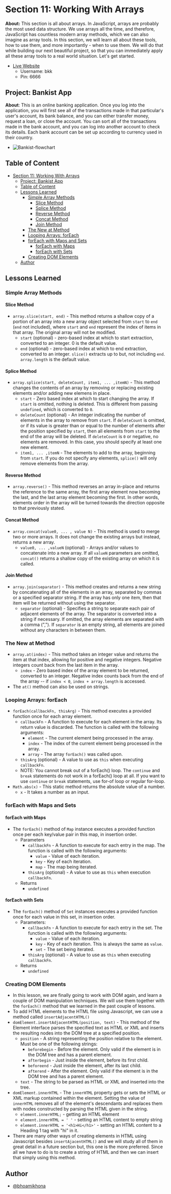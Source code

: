 # Section 11: Working With Arrays

**About:** This section is all about arrays. In JavaScript, arrays are probably the most used data structure. We use arrays all the time, and therefore, JavaScript has countless modern array methods, which we can also imagine as array tools. In this section, we will learn all about these tools, how to use them, and more importantly - when to use them. We will do that while building our next beautiful project, so that you can immediately apply all these array tools to a real world situation. Let's get started.

- [Live Website]()
  - Username: bkk
  - Pin: 6666

## Project: Bankist App

**About**: This is an online banking application. Once you log into the application, you will first see all of the transactions made in that particular's user's account, its bank balance, and you can either transfer money, request a loan, or close the account. You can sort all of the transactions made in the bank account, and you can log into another account to check its details. Each bank account can be set up according to currency used in their country.

- ![Bankist-flowchart](https://github.com/bhoamikhona/javascript/assets/50435319/fae6a673-14ee-407b-b707-940a02212117)

## Table of Content

- [Section 11: Working With Arrays](#section-11-working-with-arrays)
  - [Project: Bankist App](#project-bankist-app)
  - [Table of Content](#table-of-content)
  - [Lessons Learned](#lessons-learned)
    - [Simple Array Methods](#simple-array-methods)
      - [Slice Method](#slice-method)
      - [Splice Method](#splice-method)
      - [Reverse Method](#reverse-method)
      - [Concat Method](#concat-method)
      - [Join Method](#join-method)
    - [The New at Method](#the-new-at-method)
    - [Looping Arrays: forEach](#looping-arrays-foreach)
    - [forEach with Maps and Sets](#foreach-with-maps-and-sets)
      - [forEach with Maps](#foreach-with-maps)
      - [forEach with Sets](#foreach-with-sets)
    - [Creating DOM Elements](#creating-dom-elements)
  - [Author](#author)

## Lessons Learned

### Simple Array Methods

#### Slice Method

- `array.slice(start, end)` - This method returns a shallow copy of a portion of an array into a new array object selected from `start` to `end` (`end` not included), where `start` and `end` represent the index of items in that array. The original array will not be modified.
  - `start` (optional) - zero-based index at which to start extraction, converted to an integer. 0 is the default value.
  - `end` (optional) - zero-based index at which to end extraction, converted to an integer. `slice()` extracts up to but, not including `end`. `array.length` is the default value.

#### Splice Method

- `array.splice(start, deleteCount, item1, ... ,itemN)` - This method changes the contents of an array by removing or replacing existing elements and/or adding new elemens in place.
  - `start` - Zero based index at which to start changing the array. If `start` is omitted, nothing is deleted. This is different from passing `undefined`, which is converted to `0`.
  - `deleteCount` (optional) - An integer indicating the number of elements in the array to remove from `start`. If `deleteCount` is omitted, or if its value is greater than or equal to the number of elements after the position specified by `start`, then all elements from `start` to the end of the array will be deleted. If `deleteCount` is `0` or negative, no elements are removed. In this case, you should specify at least one new element.
  - `item1, ... ,itemN` - The elements to add to the array, beginning from `start`. If you do not specify any elements, `splice()` will only remove elements from the array.

#### Reverse Method

- `array.reverse()` - This method reverses an array in-place and returns the reference to the same array, the first array element now becoming the last, and the last array element becoming the first. In other words, elements order in the array will be turned towards the direction opposite to that previously stated.

#### Concat Method

- `array.concat(value0, ... , value N)` - This method is used to merge two or more arrays. It does not change the existing arrays but instead, returns a new array.
  - `value0, ... ,valueN` (optional) - Arrays and/or values to concatenate into a new array. If all `valueN` parameters are omitted, `concat()` returns a shallow copy of the existing array on which it is called.

#### Join Method

- `array.join(separator)` - This method creates and returns a new string by concatenating all of the elements in an array, separated by commas or a specified separator string. If the array has only one item, then that item will be returned without using the separator.
  - `separator` (optional) - Specifies a string to separate each pair of adjacent elements of the array. The separator is converted into a string if necessary. If omitted, the array elements are separated with a comma (","). If `separator` is an empty string, all elements are joined without any characters in between them.

### The New at Method

- `array.at(index)` - This method takes an integer value and returns the item at that index, allowing for positive and negative integers. Negative integers count back from the last item in the array.
  - `index` - Zero based index of the array element to be returned, converted to an integer. Negative index counts back from the end of the array -- if `index < 0`, `index + array.length` is accessed.
- The `at()` method can also be used on strings.

### Looping Arrays: forEach

- `forEach(callbackFn, thisArg)` - This method executes a provided function once for each array element.
  - `callbackFn` - A function to execute for each element in the array. Its return value is discarded. The function is called with the following arguments:
    - `element` - The current element being processed in the array.
    - `index` - The index of the current element being processed in the array.
    - `array` - The array `forEach()` was called upon.
  - `thisArg` (optional) - A value to use as `this` when executing `callbackFn`.
  - NOTE: You cannot break out of a forEach() loop. The `continue` and `break` statements do not work in a forEach() loop at all. If you want to use `continue` or `break` statements, use for-of loop or regular for-loop.
- `Math.abs(x)` - This static method returns the absolute value of a number.
  - `x` - It takes a number as an input.

### forEach with Maps and Sets

#### forEach with Maps

- The `forEach()` method of `Map` instance executes a provided function once per each key/value pair in this map, in insertion order.
  - Parameters
    - `callbackFn` - A function to execute for each entry in the map. The function is called with the following arguments:
      - `value` - Value of each iteration.
      - `key` - Key of each iteration.
      - `map` - The map being iterated.
    - `thisArg` (optional) - A value to use as `this` when execution `callbackFn`.
  - Returns
    - `undefined`

#### forEach with Sets

- The `forEach()` method of `Set` instances executes a provided function once for each value in this set, in insertion order.
  - Parameters:
    - `callbackFn` - A function to execute for each entry in the set. The function is called with the following arguments:
      - `value` - Value of each iteration.
      - `key` - Key of each iteration. This is always the same as `value`.
      - `set` - The set being iterated.
    - `thisArg` (optional) - A value to use as `this` when executing `callbackFn`.
  - Returns
    - `undefined`

### Creating DOM Elements

- In this lesson, we are finally going to work with DOM again, and learn a couple of DOM manipulation techniques. We will use them together with the `forEach()` method that we learned in the past couple of lessons.
- To add HTML elements to the HTML file using Javascript, we can use a method called `insertAdjacentHTML()`
- `domElement.insertAdjacentHTML(position, text)` - This method of the Element interface parses the specified text as HTML or XML and inserts the resulting nodes into the DOM tree at a specified position.
  - `position` - A string representing the position relative to the element. Must be one of the following strings:
    - `beforebegin` - Before the element. Only valid if the element is in the DOM tree and has a parent element.
    - `afterbegin` - Just inside the element, before its first child.
    - `beforeend` - Just inside the element, after its last child.
    - `afterend` - After the element. Only valid if the element is in the DOM tree and has a parent element.
  - `text` - The string to be parsed as HTML or XML and inserted into the tree.
- `domElement.innerHTML` - The `innerHTML` property gets or sets the HTML or XML markup contained within the element. Setting the value of `innerHTML` removes all of the element's descendants and replaces them with nodes constructed by parsing the HTML given in the string.
  - `element.innerHTML;` - getting an HTML element
  - `element.innerHTML = ' '` - setting an HTML content to empty string
  - `element.innerHTML = '<h1>Hi</h1>'` - setting an HTML content to a Heading 1 tag with "hi" in it.
- There are many other ways of creating elements in HTML using Javascript besides `insertAjacentHTML()` and we will study all of them in great detail in a future section but, this one is the more preferred. Since all we have to do is to create a string of HTML and then we can insert that simply using this method.

## Author

- [@bhoamikhona](https://github.com/bhoamikhona)
